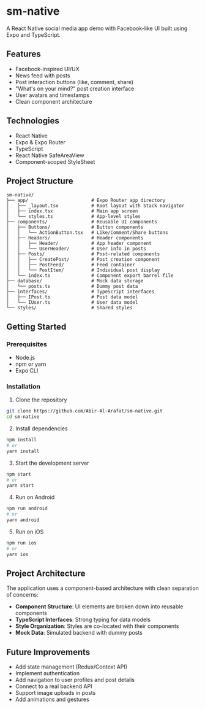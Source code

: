 # sm-native

A React Native social media app demo with Facebook-like UI built using Expo and TypeScript.

## Features

- Facebook-inspired UI/UX
- News feed with posts
- Post interaction buttons (like, comment, share)
- "What's on your mind?" post creation interface
- User avatars and timestamps
- Clean component architecture

## Technologies

- React Native
- Expo & Expo Router
- TypeScript
- React Native SafeAreaView
- Component-scoped StyleSheet

## Project Structure

```
sm-native/
├── app/                       # Expo Router app directory
│   ├── _layout.tsx            # Root layout with Stack navigator
│   ├── index.tsx              # Main app screen
│   └── styles.ts              # App-level styles
├── components/                # Reusable UI components
│   ├── Buttons/               # Button components
│   │   └── ActionButton.tsx   # Like/Comment/Share buttons
│   ├── Headers/               # Header components
│   │   ├── Header/            # App header component
│   │   └── UserHeader/        # User info in posts
│   ├── Posts/                 # Post-related components
│   │   ├── CreatePost/        # Post creation component
│   │   ├── PostFeed/          # Feed container
│   │   └── PostItem/          # Individual post display
│   └── index.ts               # Component export barrel file
├── database/                  # Mock data storage
│   └── posts.ts               # Dummy post data
├── interfaces/                # TypeScript interfaces
│   ├── IPost.ts               # Post data model
│   └── IUser.ts               # User data model
└── styles/                    # Shared styles
```

## Getting Started

### Prerequisites

- Node.js
- npm or yarn
- Expo CLI

### Installation

1. Clone the repository

```bash
git clone https://github.com/Abir-Al-Arafat/sm-native.git
cd sm-native
```

2. Install dependencies

```bash
npm install
# or
yarn install
```

3. Start the development server

```bash
npm start
# or
yarn start
```

4. Run on Android

```bash
npm run android
# or
yarn android
```

5. Run on iOS

```bash
npm run ios
# or
yarn ios
```

## Project Architecture

The application uses a component-based architecture with clean separation of concerns:

- **Component Structure**: UI elements are broken down into reusable components
- **TypeScript Interfaces**: Strong typing for data models
- **Style Organization**: Styles are co-located with their components
- **Mock Data**: Simulated backend with dummy posts

## Future Improvements

- Add state management (Redux/Context API)
- Implement authentication
- Add navigation to user profiles and post details
- Connect to a real backend API
- Support image uploads in posts
- Add animations and gestures
